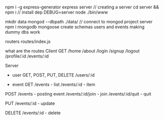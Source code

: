 npm i -g express-generator
express server // creating a server
cd server && npm i // install dep
DEBUG=server node ./bin/www

mkdir data
mongod --dbpath ./data/ // connect to mongod project server
npm i mongodb mongoose
create schemas users and events
making dummy dbs work

routers
routes/index.js

what are the routes
Client GET
/home
/about 
/login
/signup
/logout
/profile/:id
/events/:id

Server
* user
GET, POST, PUT, DELETE /users/:id

* event
GET
/events - list
/events/:id - item

POST 
/events - posting event
/events/:id/join - join
/events/:id/quit - quit

PUT
/events/:id - update

DELETE
/events/:id - delete

